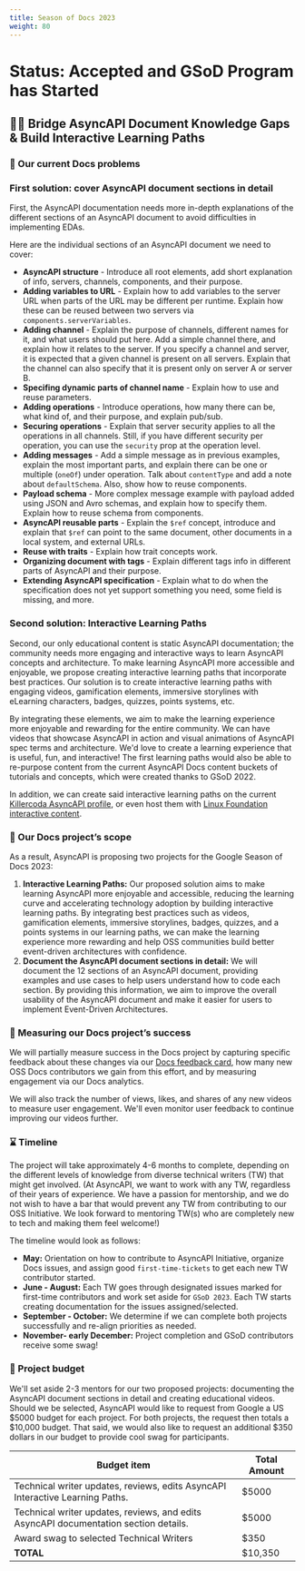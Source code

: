```yaml
---
title: Season of Docs 2023
weight: 80
---
```


# Status: Accepted and GSoD Program has Started

## 🙌🏾  Bridge AsyncAPI Document Knowledge Gaps & Build Interactive Learning Paths

### 🔎 Our current Docs problems
### First solution: cover AsyncAPI document sections in detail
First, the AsyncAPI documentation needs more in-depth explanations of the different sections of an AsyncAPI document to avoid difficulties in implementing EDAs. 

Here are the individual sections of an AsyncAPI document we need to cover:
- **AsyncAPI structure** - Introduce all root elements, add short explanation of info, servers, channels, components, and their purpose.
- **Adding variables to URL** - Explain how to add variables to the server URL when parts of the URL may be different per runtime. Explain how these can be reused between two servers via `components.serverVariables`.
- **Adding channel** - Explain the purpose of channels, different names for it, and what users should put here. Add a simple channel there, and explain how it relates to the server. If you specify a channel and server, it is expected that a given channel is present on all servers. Explain that the channel can also specify that it is present only on server A or server B.
- **Specifing dynamic parts of channel name** - Explain how to use and reuse parameters.
- **Adding operations** - Introduce operations, how many there can be, what kind of, and their purpose, and explain pub/sub.
- **Securing operations** - Explain that server security applies to all the operations in all channels. Still, if you have different security per operation, you can use the `security` prop at the operation level.
- **Adding messages** - Add a simple message as in previous examples, explain the most important parts, and explain there can be one or multiple (`oneOf`) under operation. Talk about `contentType` and add a note about `defaultSchema`. Also, show how to reuse components.
- **Payload schema** - More complex message example with payload added using JSON and Avro schemas, and explain how to specify them. Explain how to reuse schema from components.
- **AsyncAPI reusable parts** - Explain the `$ref` concept, introduce and explain that `$ref` can point to the same document, other documents in a local system, and external URLs.
- **Reuse with traits** - Explain how trait concepts work.
- **Organizing document with tags** - Explain different tags info in different parts of AsyncAPI and their purpose.
- **Extending AsyncAPI specification** - Explain what to do when the specification does not yet support something you need, some field is missing, and more.

### Second solution: Interactive Learning Paths
Second, our only educational content is static AsyncAPI documentation; the community needs more engaging and interactive ways to learn AsyncAPI concepts and architecture. To make learning AsyncAPI more accessible and enjoyable, we propose creating interactive learning paths that incorporate best practices. Our solution is to create interactive learning paths with engaging videos, gamification elements, immersive storylines with eLearning characters, badges, quizzes, points systems, etc.

By integrating these elements, we aim to make the learning experience more enjoyable and rewarding for the entire community. We can have videos that showcase AsyncAPI in action and visual animations of AsyncAPI spec terms and architecture. We'd love to create a  learning experience that is useful, fun, and interactive! The first learning paths would also be able to re-purpose content from the current AsyncAPI Docs content buckets of tutorials and concepts, which were created thanks to GSoD 2022. 

In addition, we can create said interactive learning paths on the current [Killercoda AsyncAPI profile](https://killercoda.com/asyncapi/), or even host them with [Linux Foundation interactive content](https://www.edx.org/school/linuxfoundationx). 


### 🎯 Our Docs project’s scope
As a result, AsyncAPI is proposing two projects for the Google Season of Docs 2023:
1. **Interactive Learning Paths:** Our proposed solution aims to make learning AsyncAPI more enjoyable and accessible, reducing the learning curve and accelerating technology adoption by building interactive learning paths. By integrating best practices such as videos, gamification elements, immersive storylines, badges, quizzes, and a points systems in our learning paths, we can make the learning experience more rewarding and help OSS communities build better event-driven architectures with confidence.
2. **Document the AsyncAPI document sections in detail:** We will document the 12 sections of an AsyncAPI document, providing examples and use cases to help users understand how to code each section. By providing this information, we aim to improve the overall usability of the AsyncAPI document and make it easier for users to implement Event-Driven Architectures.


### 📏 Measuring our Docs project’s success
We will partially measure success in the Docs project by capturing specific feedback about these changes via our [Docs feedback card](https://github.com/asyncapi/website/issues/453), how many new OSS Docs contributors we gain from this effort, and by measuring engagement via our Docs analytics. 

We will also track the number of views, likes, and shares of any new videos to measure user engagement. We'll even monitor user feedback to continue improving our videos further.


### ⌛ Timeline
The project will take approximately 4-6 months to complete, depending on the different levels of knowledge from diverse technical writers (TW) that might get involved. (At AsyncAPI, we want to work with any TW, regardless of their years of experience. We have a passion for mentorship, and we do not wish to have a bar that would prevent any TW from contributing to our OSS Initiative. We look forward to mentoring TW(s) who are completely new to tech and making them feel welcome!) 

The timeline would look as follows:
- **May:** Orientation on how to contribute to AsyncAPI Initiative, organize Docs issues, and assign good `first-time-tickets` to get each new TW contributor started. 
- **June - August:**	Each TW goes through designated issues marked for first-time contributors and work set aside for `GSoD 2023`. Each TW starts creating documentation for the issues assigned/selected. 
- **September - October:** We determine if we can complete both projects successfully and re-align priorities as needed.
- **November- early December:**	Project completion and GSoD contributors receive some swag! 


### 💸 Project budget
We'll set aside 2-3 mentors for our two proposed projects: documenting the AsyncAPI document sections in detail and creating educational videos. Should we be selected, AsyncAPI would like to request from Google a US $5000 budget for each project. For both projects, the request then totals a $10,000 budget. That said, we would also like to request an additional $350 dollars in our budget to provide cool swag for participants.

| **Budget item**                                                                                      | **Total Amount** |
|------------------------------------------------------------------------------------------------------|------------------|
| Technical writer updates, reviews, edits AsyncAPI Interactive Learning Paths.  | $5000            |
| Technical writer updates, reviews, and edits AsyncAPI documentation section details.  | $5000            |
| Award swag to selected Technical Writers  | $350            |
| **TOTAL**                 | $10,350            |
